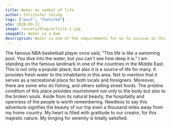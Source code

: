 ```yaml
---
title: Water as symbol of life
author: Christofer Yalung
tags: ["post", "featured"]
ate: 2020-09-22
image: /assets/blog/article-1.jpg
imageAlt: Water in a dam
description: Water is one of the requirements for us to survive in this world. No one can last long without it. It is not only necessary for health reasons but also for personal hygiene. Just imagine a day without taking bath on a sunny and sweaty day. 
---
```



The famous NBA basketball player once said, "This life is like a swimming pool. You dive into the water, but you can't see how deep it is." I am
standing on the famous landmark in one of the countries in the Middle East. This is not only a popular place, but also it is a source of life for many. It provides fresh water to the inhabitants in this area. Not to mention that it serves as a recreational place for both locals and foreigners. Moreover, there are some who do fishing, and others selling street foods. The pristine condition of this place provides nourishment not only to the body but also to the broken souls. Aside from its natural beauty, the hospitality and openness of the people is worth remembering. Needless to say this adventure signifies the beauty of our trip even a thousand miles away from my home country. My heart is filled with gratitude to our creator, for this majestic nature. My longing for serenity is totally satisfied. 
